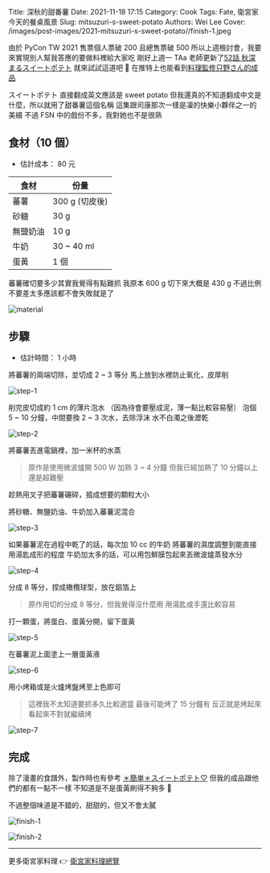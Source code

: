 Title: 深秋的甜番薯
Date: 2021-11-18 17:15
Category: Cook
Tags: Fate, 衛宮家今天的餐桌風景
Slug: mitsuzuri-s-sweet-potato
Authors: Wei Lee
Cover: /images/post-images/2021-mitsuzuri-s-sweet-potato//finish-1.jpeg

由於 PyCon TW 2021 售票個人票破 200 且總售票破 500
所以上週檢討會，我要來實現別人幫我答應的要做料裡給大家吃
剛好上週一 TAa 老師更新了[52話 秋深まるスイートポテト](https://web-ace.jp/youngaceup/contents/1000010/episode/5758/)
就來試試這道吧 🤔
在推特上也能看到[料理監修只野さん的成品](https://twitter.com/tam_00xx/status/1457574169332236290)

<!--more-->

スイートポテト 直接翻成英文應該是 sweet potato
但我還真的不知道翻成中文是什麼，所以就用了甜番薯這個名稱
這集跟司康那次一樣是凜的快樂小夥伴之一的美綴
不過 FSN 中的戲份不多，我對她也不是很熟

## 食材（10 個）
* 估計成本： 80 元

| 食材 | 份量 |
|---|---|
| 蕃薯 | 300 g (切皮後) |
| 砂糖 | 30 g |
| 無鹽奶油 | 10 g |
| 牛奶 | 30 ~ 40 ml |
| 蛋黃 | 1 個 |

蕃薯確切要多少其實我覺得有點難抓
我原本 600 g 切下來大概是 430 g
不過比例不要差太多應該都不會失敗就是了

![material](/images/post-images/2021-mitsuzuri-s-sweet-potato/material.jpeg)

## 步驟
* 估計時間： 1 小時

將蕃薯的兩端切除，並切成 2 ~ 3 等分
馬上放到水裡防止氧化，皮厚削

![step-1](/images/post-images/2021-mitsuzuri-s-sweet-potato/step-1.jpeg)

削完皮切成約 1 cm 的薄片泡水
（因為待會要壓成泥，薄一點比較容易壓）
泡個 5 ~ 10 分鐘，中間要換 2 ~ 3 次水，去除浮沫
水不白濁之後瀝乾

![step-2](/images/post-images/2021-mitsuzuri-s-sweet-potato/step-2.jpeg)

將蕃薯丟進電鍋裡，加一米杯的水蒸

> 原作是使用微波爐開 500 W 加熱 3 ~ 4 分鐘
> 但我已經加熱了 10 分鐘以上還是超難壓

趁熱用叉子把蕃薯碾碎，搗成想要的顆粒大小

將砂糖、無鹽奶油、牛奶加入蕃薯泥混合

![step-3](/images/post-images/2021-mitsuzuri-s-sweet-potato/step-3.jpeg)

如果蕃薯泥在過程中乾了的話，每次加 10 cc 的牛奶
將蕃薯的濕度調整到能直接用湯匙成形的程度
牛奶加太多的話，可以用包鮮膜包起來丟微波爐蒸發水分

![step-4](/images/post-images/2021-mitsuzuri-s-sweet-potato/step-4.jpeg)

分成 8 等分，捏成橄欖球型，放在鋁箔上

> 原作用切的分成 8 等分，但我覺得沒什麼用
> 用湯匙或手還比較容易

打一顆蛋，將蛋白、蛋黃分開，留下蛋黃

![step-5](/images/post-images/2021-mitsuzuri-s-sweet-potato/step-5.jpeg)

在蕃薯泥上面塗上一層蛋黃液

![step-6](/images/post-images/2021-mitsuzuri-s-sweet-potato/step-6.jpeg)

用小烤箱或是火爐烤盤烤至上色即可

> 這裡我不太知道要抓多久比較適當
> 最後可能烤了 15 分鐘有
> 反正就是烤起來看起來不對就繼續烤

![step-7](/images/post-images/2021-mitsuzuri-s-sweet-potato/step-7.jpeg)

## 完成

除了漫畫的食譜外，製作時也有參考 [＊簡単＊スイートポテト♡](https://cookpad.com/recipe/2388757)
但我的成品跟他們的都有一點不一樣
不知道是不是蛋黃刷得不夠多 🤔

不過整個味道是不錯的，甜甜的，但又不會太膩

![finish-1](/images/post-images/2021-mitsuzuri-s-sweet-potato//finish-1.jpeg)

![finish-2](/images/post-images/2021-mitsuzuri-s-sweet-potato/finish-2.jpeg)

---

更多衛宮家料理 👉 [衛宮家料理總覽]({filename}/pages/emiya-toc.md)
